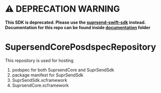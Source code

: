 # ⚠️ DEPRECATION WARNING

**This SDK is deprecated. Please use the [suprsend-swift-sdk](https://github.com/suprsend/suprsend-swift-sdk) instead. Documentation for this repo can be found inside [documentation](https://github.com/suprsend/SuprSend-iOS-SDK/documentation) folder**

# SupersendCorePosdspecRepository
This repository is used for hosting 
1. podspec for both SuprsendCore and SuprSendSdk
2. package manifest for SuprSendSdk
3. SuprSendSdk.xcframework
4. SuprsendCore.xcframework
